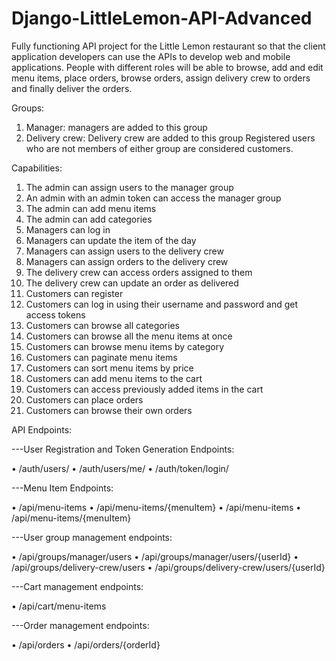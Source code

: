 # Django-LittleLemon-API-Advanced
Fully functioning API project for the Little Lemon restaurant so that the client application developers can use the APIs to develop web and mobile applications. People with different roles will be able to browse, add and edit menu items, place orders, browse orders, assign delivery crew to orders and finally deliver the orders.

Groups:
1. Manager: managers are added to this group
2. Delivery crew: Delivery crew are added to this group
   Registered users who are not members of either group are considered customers.

Capabilities:

1. The admin can assign users to the manager group
2. An admin with an admin token can access the manager group
3. The admin can add menu items
4. The admin can add categories
5. Managers can log in
6. Managers can update the item of the day
7. Managers can assign users to the delivery crew
8. Managers can assign orders to the delivery crew
9. The delivery crew can access orders assigned to them
10. The delivery crew can update an order as delivered
11. Customers can register
12. Customers can log in using their username and password and get access tokens
13. Customers can browse all categories 
14. Customers can browse all the menu items at once
15. Customers can browse menu items by category
16. Customers can paginate menu items
17. Customers can sort menu items by price
18. Customers can add menu items to the cart
19. Customers can access previously added items in the cart
20. Customers can place orders
21. Customers can browse their own orders


API Endpoints:

---User Registration and Token Generation Endpoints:

•	/auth/users/
•	/auth/users/me/
•	/auth/token/login/

---Menu Item Endpoints:

•	/api/menu-items
•	/api/menu-items/{menuItem}
•	/api/menu-items
•	/api/menu-items/{menuItem}

---User group management endpoints:

•	/api/groups/manager/users
•	/api/groups/manager/users/{userId}
•	/api/groups/delivery-crew/users
•	/api/groups/delivery-crew/users/{userId}

---Cart management endpoints:

•	/api/cart/menu-items

---Order management endpoints:

•	/api/orders
•	/api/orders/{orderId}
